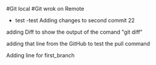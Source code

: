 #Git local
#Git wrok on Remote


- test 
-test
Adding changes to second commit 22

adding Diff to show the output of the comand "git diff"

adding that line from the GitHub to test the pull command

Adding line for first_branch
